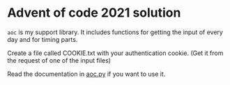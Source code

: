 # Advent of code 2021 solution

`aoc` is my support library.
It includes functions for getting the input of every day and for timing parts.

Create a file called COOKIE.txt with your authentication cookie.
(Get it from the request of one of the input files)

Read the documentation in [aoc.py](aoc.py) if you want to use it.